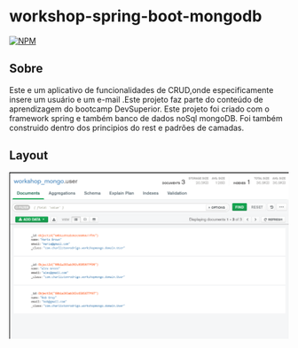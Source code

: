 # workshop-spring-boot-mongodb

[![NPM](https://img.shields.io/npm/l/react)]()

## Sobre 

Este e um aplicativo de funcionalidades de CRUD,onde especificamente insere um usuário e um e-mail .Este projeto faz parte do conteúdo de aprendizagem do bootcamp DevSuperior.
Este projeto foi criado com o framework spring e também banco de dados noSql mongoDB. Foi também construido dentro dos principios do rest e padrões de camadas.

## Layout
<p align="center">
  <img width="600" src="Mongo.png">
</P>

